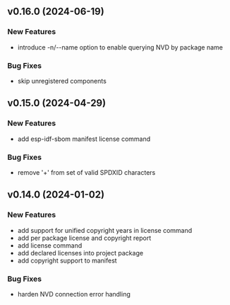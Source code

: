 ## v0.16.0 (2024-06-19)

### New Features

- introduce -n/--name option to enable querying NVD by package name

### Bug Fixes

- skip unregistered components

## v0.15.0 (2024-04-29)

### New Features

- add esp-idf-sbom manifest license command

### Bug Fixes

- remove '+' from set of valid SPDXID characters

## v0.14.0 (2024-01-02)

### New Features

- add support for unified copyright years in license command
- add per package license and copyright report
- add license command
- add declared licenses into project package
- add copyright support to manifest

### Bug Fixes

- harden NVD connection error handling
